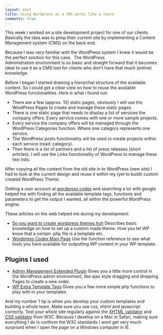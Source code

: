 ```yaml
---
layout: post
title: Using Wordpress as a CMS works like a charm
comments: true
---
```


This week i worked on a site development project for one of our clients.
Basically the idea was to pimp their current site by implementing a Content
Management system (CMS) on the back end.
<!-- more -->
Because I was very familiar with the WordPress system I knew it would be the
perfect solution for this case.  The WordPress Administration environment is
so basic and straight forward that it becomes ideal to use it as a CMS tool
for clients who don't have that much (online) knowledge.

Before I began I started drawing a hierarchal structure of the available
content. So I could get a clear view on how to reuse the available WordPress
functionalities. Here is what i found out:

- There are a few (approx. 10) static pages, obviously I will use the
  WordPress Pages to create and manage these static pages.
- There is one static page that needs to display a list of services the
  company offers. Every service comes with one or more sample projects.
- Every service the company offers will be managed through the WordPress
  Categories function. Where one category represents one service.
- The WordPress posts functionality will be used to create projects within
  each service (read: category).
- Then there is a list of partners and a list of press releases (short
  articles). I will use the Links functionality of WordPress to manage these
  two lists. 

After copying all the content from the old site in to WordPress (new site) I
had to look at the current design and reuse it within my (yet to build) custom
created WordPress Theme.

Getting a user account at [wordpress codex][codex] and searching a lot with
google helped me with finding all the available template tags, functions and
parameters to get the output I wanted, all within the powerful WordPress
engine.

These articles on the web helped me during my development:

- [So you want to create wordpress themes huh][wpdesigner] Describes basic
  knowledge on how to set up a custom made theme. How you let WP know that a
  certain .php file is a template etc.
- [Wordpress Codex Main Page][codex_main] Use the function reference to see
  what tools you have available for outputting WP content in your WP template.


Plugins I used
--------------

- [Admin Management Extended Plugin][schloebe] Gives you a little more control
  in the WordPress admin environment, like ajax style dragging and dropping
  Pages to create a new order.
- [WP Extra Template Tags][tpl_tags] Gives you a few more simple php functions
  to play with in your templates.

And my number 1 tip is when you develop your custom templates and building a
whole team. Make sure you use css, xhtml and javascript correctly. Test your
whole site regularly against the [XHTML validator][html_w3c] and [CSS
validator][css_w3c] from W3C.  Because I develop on a Mac in Safari, making
sure everything I do is conform the W3C standards I wont get very much
surprised when I open the page on a Windows computer in IE.



[codex]: http://codex.wordpress.org/
[schloebe]: http://www.schloebe.de/wordpress/admin-management-xtended-plugin/
[wpdesigner]: http://www.wpdesigner.com/2007/02/19/so-you-want-to-create-wordpress-themes-huh/
[codex_main]: http://codex.wordpress.org/Main_Page
[tpl_tags]: http://www.web-templates.nu/2008/08/25/wp-extra-template-tags/
[html_w3c]: http://validator.w3.org/
[css_w3c]: http://jigsaw.w3.org/css-validator/
